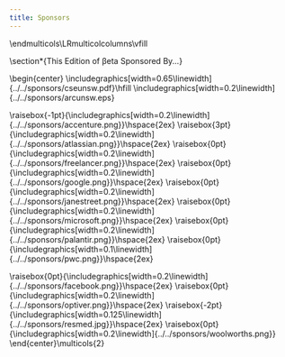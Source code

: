 ```yaml
---
title: Sponsors
---
```


\endmulticols\LRmulticolcolumns\vfill

\section*{This Edition of βeta Sponsored By...}

\begin{center}
\includegraphics[width=0.65\linewidth]{../../sponsors/cseunsw.pdf}\hfill
\includegraphics[width=0.2\linewidth]{../../sponsors/arcunsw.eps}

\raisebox{-1pt}{\includegraphics[width=0.2\linewidth]{../../sponsors/accenture.png}}\hspace{2ex}
\raisebox{3pt}{\includegraphics[width=0.2\linewidth]{../../sponsors/atlassian.png}}\hspace{2ex}
\raisebox{0pt}{\includegraphics[width=0.2\linewidth]{../../sponsors/freelancer.png}}\hspace{2ex}
\raisebox{0pt}{\includegraphics[width=0.2\linewidth]{../../sponsors/google.png}}\hspace{2ex}
\raisebox{0pt}{\includegraphics[width=0.2\linewidth]{../../sponsors/janestreet.png}}\hspace{2ex}
\raisebox{0pt}{\includegraphics[width=0.2\linewidth]{../../sponsors/microsoft.png}}\hspace{2ex}
\raisebox{0pt}{\includegraphics[width=0.2\linewidth]{../../sponsors/palantir.png}}\hspace{2ex}
\raisebox{0pt}{\includegraphics[width=0.1\linewidth]{../../sponsors/pwc.png}}\hspace{2ex}

\raisebox{0pt}{\includegraphics[width=0.2\linewidth]{../../sponsors/facebook.png}}\hspace{2ex}
\raisebox{0pt}{\includegraphics[width=0.2\linewidth]{../../sponsors/optiver.png}}\hspace{2ex}
\raisebox{-2pt}{\includegraphics[width=0.125\linewidth]{../../sponsors/resmed.jpg}}\hspace{2ex}
\raisebox{0pt}{\includegraphics[width=0.2\linewidth]{../../sponsors/woolworths.png}}
\end{center}\multicols{2}
